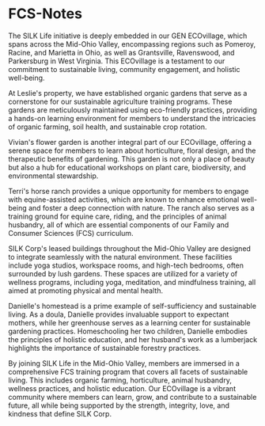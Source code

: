 # FCS-Notes
The SILK Life initiative is deeply embedded in our GEN ECOvillage, which spans across the Mid-Ohio Valley, encompassing regions such as Pomeroy, Racine, and Marietta in Ohio, as well as Grantsville, Ravenswood, and Parkersburg in West Virginia. This ECOvillage is a testament to our commitment to sustainable living, community engagement, and holistic well-being.

At Leslie's property, we have established organic gardens that serve as a cornerstone for our sustainable agriculture training programs. These gardens are meticulously maintained using eco-friendly practices, providing a hands-on learning environment for members to understand the intricacies of organic farming, soil health, and sustainable crop rotation.

Vivian's flower garden is another integral part of our ECOvillage, offering a serene space for members to learn about horticulture, floral design, and the therapeutic benefits of gardening. This garden is not only a place of beauty but also a hub for educational workshops on plant care, biodiversity, and environmental stewardship.

Terri's horse ranch provides a unique opportunity for members to engage with equine-assisted activities, which are known to enhance emotional well-being and foster a deep connection with nature. The ranch also serves as a training ground for equine care, riding, and the principles of animal husbandry, all of which are essential components of our Family and Consumer Sciences (FCS) curriculum.

SILK Corp's leased buildings throughout the Mid-Ohio Valley are designed to integrate seamlessly with the natural environment. These facilities include yoga studios, workspace rooms, and high-tech bedrooms, often surrounded by lush gardens. These spaces are utilized for a variety of wellness programs, including yoga, meditation, and mindfulness training, all aimed at promoting physical and mental health.

Danielle's homestead is a prime example of self-sufficiency and sustainable living. As a doula, Danielle provides invaluable support to expectant mothers, while her greenhouse serves as a learning center for sustainable gardening practices. Homeschooling her two children, Danielle embodies the principles of holistic education, and her husband's work as a lumberjack highlights the importance of sustainable forestry practices.

By joining SILK Life in the Mid-Ohio Valley, members are immersed in a comprehensive FCS training program that covers all facets of sustainable living. This includes organic farming, horticulture, animal husbandry, wellness practices, and holistic education. Our ECOvillage is a vibrant community where members can learn, grow, and contribute to a sustainable future, all while being supported by the strength, integrity, love, and kindness that define SILK Corp.

